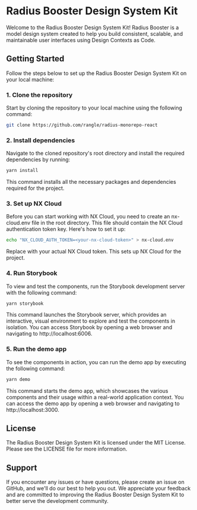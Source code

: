 # Radius Booster Design System Kit

Welcome to the Radius Booster Design System Kit! Radius Booster is a model design system created to help you build
consistent, scalable, and maintainable user interfaces using Design Contexts as Code.

## Getting Started

Follow the steps below to set up the Radius Booster Design System Kit on your local machine:

### 1. Clone the repository

Start by cloning the repository to your local machine using the following command:

``` bash
git clone https://github.com/rangle/radius-monorepo-react
```

### 2. Install dependencies

Navigate to the cloned repository's root directory and install the required dependencies by running:

``` bash
yarn install
```

This command installs all the necessary packages and dependencies required for the project.

### 3. Set up NX Cloud

Before you can start working with NX Cloud, you need to create an nx-cloud.env file in the root directory. This file
should contain the NX Cloud authentication token key. Here's how to set it up:

``` bash
echo "NX_CLOUD_AUTH_TOKEN=<your-nx-cloud-token>" > nx-cloud.env
```

Replace <your-nx-cloud-token> with your actual NX Cloud token. This sets up NX Cloud for the project.

### 4. Run Storybook

To view and test the components, run the Storybook development server with the following command:

``` bash
yarn storybook
```

This command launches the Storybook server, which provides an interactive, visual environment to explore and test the
components in isolation. You can access Storybook by opening a web browser and navigating to http://localhost:6006.

### 5. Run the demo app

To see the components in action, you can run the demo app by executing the following command:

``` bash
yarn demo
```

This command starts the demo app, which showcases the various components and their usage within a real-world application
context. You can access the demo app by opening a web browser and navigating to http://localhost:3000.

## License

The Radius Booster Design System Kit is licensed under the MIT License. Please see the LICENSE file for more
information.

## Support

If you encounter any issues or have questions, please create an issue on GitHub, and we'll do our best to help you out.
We appreciate your feedback and are committed to improving the Radius Booster Design System Kit to better serve the
development community.
